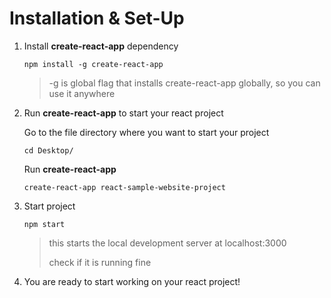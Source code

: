 # Installation & Set-Up

1. Install **create-react-app** dependency

   ```
   npm install -g create-react-app
   ```

   > -g is global flag that installs create-react-app globally, so you can use it anywhere

2. Run **create-react-app** to start your react project

   Go to the file directory where you want to start your project

   ```
   cd Desktop/
   ```

   Run **create-react-app**

   ```
   create-react-app react-sample-website-project
   ```

3. Start project

   ```
   npm start
   ```

   > this starts the local development server at localhost:3000     
   >
   > check if it is running fine    

4. You are ready to start working on your react project!